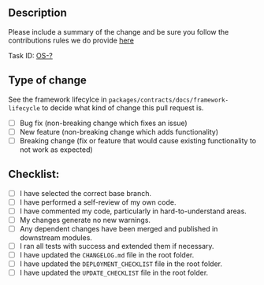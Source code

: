 ## Description

Please include a summary of the change and be sure you follow the contributions rules we do provide [here](../CONTRIBUTIONS.md)

Task ID: [OS-?](https://aragonassociation.atlassian.net/browse/OS-?)

## Type of change

See the framework lifecylce in `packages/contracts/docs/framework-lifecycle` to decide what kind of change this pull request is.

<!--- Please delete options that are not relevant. -->

- [ ] Bug fix (non-breaking change which fixes an issue)
- [ ] New feature (non-breaking change which adds functionality)
- [ ] Breaking change (fix or feature that would cause existing functionality to not work as expected)

## Checklist:

- [ ] I have selected the correct base branch.
- [ ] I have performed a self-review of my own code.
- [ ] I have commented my code, particularly in hard-to-understand areas.
- [ ] My changes generate no new warnings.
- [ ] Any dependent changes have been merged and published in downstream modules.
- [ ] I ran all tests with success and extended them if necessary.
- [ ] I have updated the `CHANGELOG.md` file in the root folder.
- [ ] I have updated the `DEPLOYMENT_CHECKLIST` file in the root folder.
- [ ] I have updated the `UPDATE_CHECKLIST` file in the root folder.

